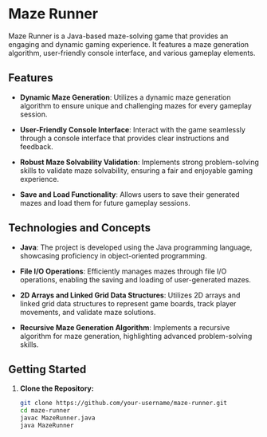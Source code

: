 # Maze Runner

Maze Runner is a Java-based maze-solving game that provides an engaging and dynamic gaming experience. It features a maze generation algorithm, user-friendly console interface, and various gameplay elements.

## Features

- **Dynamic Maze Generation**: Utilizes a dynamic maze generation algorithm to ensure unique and challenging mazes for every gameplay session.
  
- **User-Friendly Console Interface**: Interact with the game seamlessly through a console interface that provides clear instructions and feedback.
  
- **Robust Maze Solvability Validation**: Implements strong problem-solving skills to validate maze solvability, ensuring a fair and enjoyable gaming experience.
  
- **Save and Load Functionality**: Allows users to save their generated mazes and load them for future gameplay sessions.
  
## Technologies and Concepts

- **Java**: The project is developed using the Java programming language, showcasing proficiency in object-oriented programming.

- **File I/O Operations**: Efficiently manages mazes through file I/O operations, enabling the saving and loading of user-generated mazes.

- **2D Arrays and Linked Grid Data Structures**: Utilizes 2D arrays and linked grid data structures to represent game boards, track player movements, and validate maze solutions.

- **Recursive Maze Generation Algorithm**: Implements a recursive algorithm for maze generation, highlighting advanced problem-solving skills.

## Getting Started

1. **Clone the Repository:**
   ```bash
   git clone https://github.com/your-username/maze-runner.git
   cd maze-runner
   javac MazeRunner.java
   java MazeRunner

